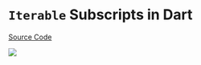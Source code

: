 # `Iterable` Subscripts in Dart

[Source Code](../source/iterable-subscripts-in-dart.dart)

![](../images/iterable-subscripts-in-dart.jpg)
